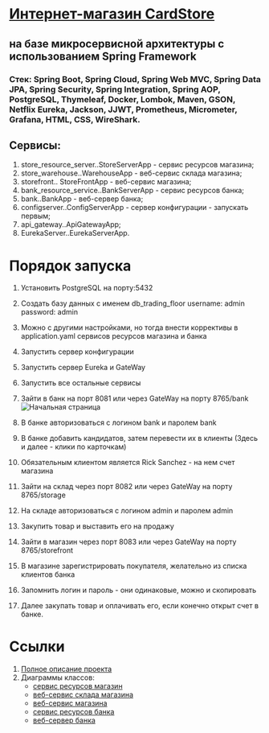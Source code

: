 # [Интернет-магазин CardStore](https://drive.google.com/file/d/1hx_WERaDS9MlTZlK4y6nK1ED8fStLETA/view?usp=drive_link)  
## на базе микросервисной архитектуры с использованием Spring Framework  
### Стек: Spring Boot, Spring Cloud, Spring Web MVC, Spring Data JPA, Spring Security, Spring Integration, Spring AOP, PostgreSQL, Thymeleaf, Docker, Lombok, Maven, GSON, Netflix Eureka, Jackson, JJWT, Prometheus, Micrometer, Grafana, HTML, CSS, WireShark.

## Сервисы:  
1. store_resource_server..StoreServerApp - сервис ресурсов магазина;  
2. store_warehouse..WarehouseApp - веб-сервис склада магазина;  
3. storefront.. StoreFrontApp - веб-сервис магазина;  
4. bank_resource_service..BankServerApp - сервис ресурсов банка;  
5. bank..BankApp - веб-сервер банка;  
6. configserver..ConfigServerApp - сервер конфигурации - запускать первым;  
7. api_gateway..ApiGatewayApp;  
8. EurekaServer..EurekaServerApp.


# Порядок запуска  
1. Установить PostgreSQL на порту:5432  
2. Создать базу данных с именем db_trading_floor username: admin password: admin  
3. Можно с другими настройками, но тогда внести коррективы в application.yaml сервисов ресурсов магазина и банка  
4. Запустить сервер конфигурации  
5. Запустить сервер Eureka и GateWay  
6. Запустить все остальные сервисы  
7. Зайти в банк на порт 8081 или через GateWay на порту 8765/bank  
![Начальная страница](https://drive.google.com/file/d/1CjMLcFu47pVYL2AW15K8DlmRoYxrXnkj/view?usp=drive_link) 

8. В банке авторизоваться с логином bank и паролем bank 
9. В банке добавить кандидатов, затем перевести их в клиенты (Здесь и далее - клики по карточкам)  
10. Обязательным клиентом является Rick Sanchez - на нем счет магазина  
11. Зайти на склад через порт 8082 или через GateWay на порту 8765/storage  
12. На складе авторизоваться с логином admin и паролем admin  
13. Закупить товар и выставить его на продажу  
14. Зайти в магазин через порт 8083 или через GateWay на порту 8765/storefront   
15. В магазине зарегистрировать покупателя, желательно из списка клиентов банка  
16. Запомнить логин и пароль - они одинаковые, можно и скопировать  
17. Далее закупать товар и оплачивать его, если конечно открыт счет в банке.

# Ссылки  
1. [Полное описание проекта](https://drive.google.com/file/d/1e7FoFYp3YGuEZ0-s7DPb6noMkWPOVL_Q/view?usp=drive_link)
2. Диаграммы классов:
   - [сервис ресурсов магазин](https://drive.google.com/file/d/1jURqDFh80Fh0lrKHB6NNRHmc31Re41qN/view?usp=drive_link)  
   - [веб-сервис склада магазина](https://drive.google.com/file/d/1d7X-54NRjyXNeMDuGC5A93oo1ylwRlk7/view?usp=drive_link)  
   - [веб-сервис магазина](https://drive.google.com/file/d/1jte1UOmYdhyzjmUY4FqQtA_kCkAN0dfi/view?usp=drive_link)  
   - [сервис ресурсов банка](https://drive.google.com/file/d/1cpLWTDvQFdyNK0AyTIdxJrgPl67AajL-/view?usp=drive_link)  
   - [веб-сервер банка](https://drive.google.com/file/d/1b3wJMeqix1aFLiDWX71tdXSikr6EjNmq/view?usp=drive_link)
     
